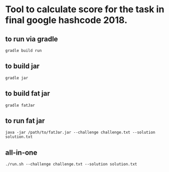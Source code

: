 
# Tool to calculate score for the task in final google hashcode 2018.

## to run via gradle

`gradle build run`

## to build jar

`gradle jar`

## to build fat jar

`gradle fatJar`

## to run fat jar

`java -jar /path/to/fatJar.jar --challenge challenge.txt --solution solution.txt`

## all-in-one

`./run.sh --challenge challenge.txt --solution solution.txt`

